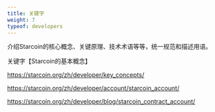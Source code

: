 ```yaml
---
title: 关键字
weight: 7
typeof: developers
---
```


介绍Starcoin的核心概念、关键原理、技术术语等等，统一规范和描述用语。

<!--more-->

关键字【Starcoin的基本概念】

https://starcoin.org/zh/developer/key_concepts/

https://starcoin.org/zh/developer/account/starcoin_account/

https://starcoin.org/zh/developer/blog/starcoin_contract_account/